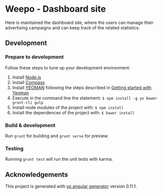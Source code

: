 # Weepo - Dashboard site

Here is maintained the dashboard site, where the users 
can manage their advertising campaigns and can keep track of the related statistics.


## Development

### Prepare to development

Follow these steps to tune up your development environment:

1. Install [Node.js](https://nodejs.org/)
2. Install [Compass](http://compass-style.org/)
3. Install [YEOMAN](http://yeoman.io) following the steps described in [Getting started with Yeoman](http://yeoman.io/learning/)
4. Execute in the command line the statement: `$ npm install -g yo bower grunt-cli gulp`
5. Install node modules of the project with: `$ npm install`
6. Install the dependences of the project with: `$ bower install`

### Build & development

Run `grunt` for building and `grunt serve` for preview.

### Testing

Running `grunt test` will run the unit tests with karma.


## Acknowledgements

This project is generated with [yo angular generator](https://github.com/yeoman/generator-angular)
version 0.11.1.


